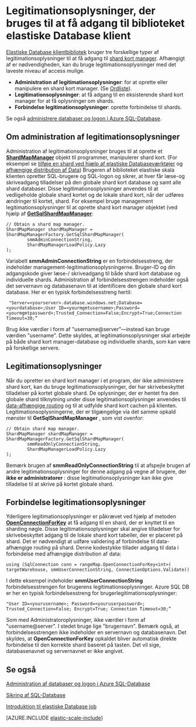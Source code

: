 <properties 
    pageTitle="Administrere legitimationsoplysninger i biblioteket elastiske database klient | Microsoft Azure" 
    description="Sådan angives det rette niveau af legitimationsoplysninger, administrator for at skrivebeskyttet til elastiske database-apps" 
    services="sql-database" 
    documentationCenter="" 
    manager="jhubbard" 
    authors="ddove" 
    editor=""/>

<tags 
    ms.service="sql-database" 
    ms.workload="sql-database" 
    ms.tgt_pltfrm="na" 
    ms.devlang="na" 
    ms.topic="article" 
    ms.date="05/27/2016" 
    ms.author="ddove"/>

# <a name="credentials-used-to-access-the-elastic-database-client-library"></a>Legitimationsoplysninger, der bruges til at få adgang til biblioteket elastiske Database klient

[Elastiske Database klientbibliotek](http://www.nuget.org/packages/Microsoft.Azure.SqlDatabase.ElasticScale.Client/) bruger tre forskellige typer af legitimationsoplysninger til at få adgang til [shard kort manager](sql-database-elastic-scale-shard-map-management.md). Afhængigt af er nødvendigheden, kan du bruge legitimationsoplysninger med det laveste niveau af access mulige.

* **Administration af legitimationsoplysninger**: for at oprette eller manipulere en shard kort manager. (Se [Ordliste](sql-database-elastic-scale-glossary.md)). 
* **Legitimationsoplysninger**: at få adgang til en eksisterende shard kort manager for at få oplysninger om shards.
* **Forbindelse legitimationsoplysninger**: oprette forbindelse til shards. 

Se også [administrere databaser og logon i Azure SQL-Database](sql-database-manage-logins.md). 
 
## <a name="about-management-credentials"></a>Om administration af legitimationsoplysninger

Administration af legitimationsoplysninger bruges til at oprette et [**ShardMapManager**](https://msdn.microsoft.com/library/azure/microsoft.azure.sqldatabase.elasticscale.shardmanagement.shardmapmanager.aspx) objekt til programmer, manipulerer shard kort. (For eksempel se [tilføje en shard ved hjælp af elastiske Databaseværktøjer](sql-database-elastic-scale-add-a-shard.md) og [afhængige distribution af Data](sql-database-elastic-scale-data-dependent-routing.md)) Brugeren af biblioteket elastiske skala klienten opretter SQL-brugere og SQL-logon og sikrer, at hver får læse-og skriveadgang tilladelser på den globale shard kort database og samt alle shard databaser. Disse legitimationsoplysninger anvendes til at vedligeholde globale shard kortet og de lokale shard kort, når der udføres ændringer til kortet, shard. For eksempel bruge management legitimationsoplysninger til at oprette shard kort manager objektet (ved hjælp af [**GetSqlShardMapManager**](https://msdn.microsoft.com/library/azure/microsoft.azure.sqldatabase.elasticscale.shardmanagement.shardmapmanagerfactory.getsqlshardmapmanager.aspx): 

    // Obtain a shard map manager. 
    ShardMapManager shardMapManager = ShardMapManagerFactory.GetSqlShardMapManager( 
            smmAdminConnectionString, 
            ShardMapManagerLoadPolicy.Lazy 
    ); 

Variabelt **smmAdminConnectionString** er en forbindelsesstreng, der indeholder management-legitimationsoplysningerne. Bruger-ID og din adgangskode giver læse-/ skriveadgang til både shard kort database og individuelle shards. Administration af forbindelsesstrengen indeholder også det servernavn og databasenavn til at identificere den globale shard kort database. Her er en typisk forbindelsesstreng hertil:

     "Server=<yourserver>.database.windows.net;Database=<yourdatabase>;User ID=<yourmgmtusername>;Password=<yourmgmtpassword>;Trusted_Connection=False;Encrypt=True;Connection Timeout=30;” 

Brug ikke værdier i form af "username@server"—instead kan bruge værdien "username".  Dette skyldes, at legitimationsoplysninger skal arbejde på både shard kort manager-database og individuelle shards, som kan være på forskellige servere.

## <a name="access-credentials"></a>Legitimationsoplysninger
  
Når du opretter en shard kort manager i et program, der ikke administrere shard kort, kan du bruge legitimationsoplysninger, der har skrivebeskyttet tilladelser på kortet globale shard. De oplysninger, der er hentet fra den globale shard tilknytning under disse legitimationsoplysninger anvendes til [data-afhængige routing](sql-database-elastic-scale-data-dependent-routing.md) og til at udfylde shard kort cachen på klienten. Legitimationsoplysningerne, der er tilgængelige via det samme opkald mønster til **GetSqlShardMapManager** , som vist ovenfor: 

    // Obtain shard map manager. 
    ShardMapManager shardMapManager = ShardMapManagerFactory.GetSqlShardMapManager( 
            smmReadOnlyConnectionString, 
            ShardMapManagerLoadPolicy.Lazy
    );  

Bemærk brugen af **smmReadOnlyConnectionString** til at afspejle brugen af andre legitimationsoplysninger for denne adgang på vegne af brugere, der **ikke er administratorer** : disse legitimationsoplysninger kan ikke give tilladelse til at skrive på kortet globale shard. 

## <a name="connection-credentials"></a>Forbindelse legitimationsoplysninger 

Yderligere legitimationsoplysninger er påkrævet ved hjælp af metoden [**OpenConnectionForKey**](https://msdn.microsoft.com/library/azure/microsoft.azure.sqldatabase.elasticscale.shardmanagement.shardmap.openconnectionforkey.aspx) at få adgang til en shard, der er knyttet til en sharding nøgle. Disse legitimationsoplysninger skal angive tilladelser for skrivebeskyttet adgang til de lokale shard kort tabeller, der er placeret på shard. Det er nødvendigt at udføre validering af forbindelse til data-afhængige routing på shard. Denne kodestykke tillader adgang til data i forbindelse med afhængige distribution af data: 
 
    using (SqlConnection conn = rangeMap.OpenConnectionForKey<int>( 
    targetWarehouse, smmUserConnectionString, ConnectionOptions.Validate)) 

I dette eksempel indeholder **smmUserConnectionString** forbindelsesstrengen for brugerens legitimationsoplysninger. Azure SQL DB er her en typisk forbindelsesstreng for brugerlegitimationsoplysninger: 

    "User ID=<yourusername>; Password=<youruserpassword>; Trusted_Connection=False; Encrypt=True; Connection Timeout=30;”  

Som med Administratoroplysninger, ikke værdier i form af "username@server". I stedet bruge lige "brugernavn".  Bemærk også, at forbindelsesstrengen ikke indeholder en servernavn og databasenavn. Det skyldes, at **OpenConnectionForKey** opkaldet bliver automatisk direkte forbindelse til den korrekte shard baseret på tasten. Det vil sige, databasenavnet og servernavnet er ikke angivet. 

## <a name="see-also"></a>Se også
[Administration af databaser og logon i Azure SQL-Database](sql-database-manage-logins.md)

[Sikring af SQL-Database](sql-database-security.md)

[Introduktion til elastiske Database job](sql-database-elastic-jobs-getting-started.md)

[AZURE.INCLUDE [elastic-scale-include](../../includes/elastic-scale-include.md)]
 